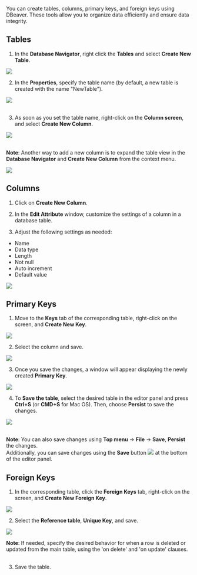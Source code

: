 
You can create tables, columns, primary keys, and foreign keys using DBeaver. These tools allow you to organize data efficiently and ensure data integrity.  


## Tables
1. In the **Database Navigator**, right click the **Tables** and select **Create New Table**.  

![](images/tutorial_images/1_CreateNewTable.png)</br>

2. In the **Properties**, specify the table name (by default, a new table is created with the name "NewTable").  

![](images/tutorial_images/2_NewTable_NoData.png)</br></br>

3. As soon as you set the table name, right-click on the **Column screen**, and select **Create New Column**.  

![](images/tutorial_images/4_RightClick_CreateNewColumn.png)</br></br>

**Note**: Another way to add a new column is to expand the table view in the **Database Navigator** and **Create New Column** from the context menu.  

![](images/tutorial_images/4a_ExpandTable_CreateNewColumn.png)  


## Columns
1. Click on **Create New Column**.  

2. In the **Edit Attribute** window, customize the settings of a column in a database table.  

3. Adjust the following settings as needed:
* Name
* Data type
* Length
* Not null
* Auto increment
* Default value

![](images/tutorial_images/5_ColumnEdit.png)  


## Primary Keys
1. Move to the **Keys** tab of the corresponding table, right-click on the screen, and **Create New Key**.  

![](images/tutorial_images/8_NewConstraint.png)  


2. Select the column and save.  

![](images/tutorial_images/9_PrimaryKey.png)  

3. Once you save the changes, a window will appear displaying the newly created **Primary Key**.  

![](images/tutorial_images/10a_TableAfterSaving.png)  


4. To **Save the table**, select the desired table in the editor panel and press **Ctrl+S** (or **CMD+S** for Mac OS). Then, choose **Persist** to save the changes.  

![](images/tutorial_images/10_Table_Save.png)</br></br>

**Note**: You can also save changes using **Top menu** -> **File** -> **Save**, **Persist** the changes. </br> Additionally, you can save changes using the **Save** button ![](images/tutorial_images/10b_SaveButton.png) at the bottom of the editor panel.

## Foreign Keys
1. In the corresponding table, click the **Foreign Keys** tab, right-click on the screen, and **Create New Foreign Key**.  
  
![](images/tutorial_images/11_CreateNewForeignKey.png)  

2. Select the **Reference table**, **Unique Key**, and save.  

![](images/tutorial_images/11a_ForeignKey.png)  

**Note**: If needed, specify the desired behavior for when a row is deleted or updated from the main table, using the 'on delete' and 'on update' clauses.</br></br>

3. Save the table.